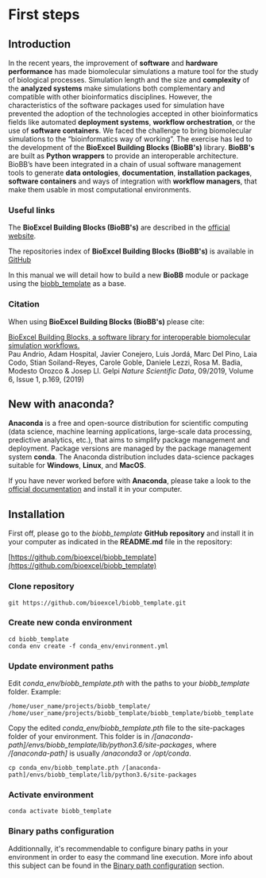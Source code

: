 # First steps

## Introduction

In the recent years, the improvement of **software** and **hardware performance** has made biomolecular simulations a mature tool for the study of biological processes. Simulation length and the size and **complexity** of the **analyzed systems** make simulations both complementary and compatible with other bioinformatics disciplines. However, the characteristics of the software packages used for simulation have prevented the adoption of the technologies accepted in other bioinformatics fields like automated **deployment systems**, **workflow orchestration**, or the use of **software containers**. We faced the challenge to bring biomolecular simulations to the “bioinformatics way of working”. The exercise has led to the development of the **BioExcel Building Blocks (BioBB's)** library. **BioBB's** are built as **Python wrappers** to provide an interoperable architecture. BioBB’s have been integrated in a chain of usual software management tools to generate **data ontologies**, **documentation**, **installation packages**, **software containers** and ways of integration with **workflow managers**, that make them usable in most computational environments.

### Useful links

The **BioExcel Building Blocks (BioBB's)** are described in the [official website](http://mmb.irbbarcelona.org/biobb/).

The repositories index of **BioExcel Building Blocks (BioBB's)** is available in [GitHub](https://github.com/bioexcel/biobb)

In this manual we will detail how to build a new **BioBB** module or package using the [biobb_template](https://github.com/bioexcel/biobb_template) as a base.

### Citation

When using **BioExcel Building Blocks (BioBB's)** please cite:

[BioExcel Building Blocks, a software library for interoperable biomolecular simulation workflows.](https://www.nature.com/articles/s41597-019-0177-4)<br>
Pau Andrio, Adam Hospital, Javier Conejero, Luis Jordá, Marc Del Pino, Laia Codo, Stian Soiland-Reyes, Carole Goble, Daniele Lezzi, Rosa M. Badia, Modesto Orozco & Josep Ll. Gelpi  *Nature Scientific Data*, 09/2019, Volume 6, Issue 1, p.169, (2019)

## New with anaconda?

**Anaconda** is a free and open-source distribution for scientific computing (data science, machine learning applications, large-scale data processing, predictive analytics, etc.), that aims to simplify package management and deployment. Package versions are managed by the package management system **conda**. The Anaconda distribution includes data-science packages suitable for **Windows**, **Linux**, and **MacOS**.

If you have never worked before with **Anaconda**, please take a look to the [official documentation](https://docs.anaconda.com/anaconda/install/) and install it in your computer.

## Installation

First off, please go to the *biobb_template* **GitHub repository** and install it in your computer as indicated in the **README.md** file in the repository:

[https://github.com/bioexcel/biobb_template](https://github.com/bioexcel/biobb_template)

### Clone repository

```Shell
git https://github.com/bioexcel/biobb_template.git
```

### Create new conda environment

```Shell
cd biobb_template
conda env create -f conda_env/environment.yml
```

### Update environment paths

Edit *conda_env/biobb_template.pth* with the paths to your *biobb_template* folder. Example:

```Shell
/home/user_name/projects/biobb_template/
/home/user_name/projects/biobb_template/biobb_template/biobb_template
```

Copy the edited *conda_env/biobb_template.pth* file to the site-packages folder of your environment. This folder is in */[anaconda-path]/envs/biobb_template/lib/python3.6/site-packages*, where */[anaconda-path]* is usually */anaconda3* or */opt/conda*.

```Shell
cp conda_env/biobb_template.pth /[anaconda-path]/envs/biobb_template/lib/python3.6/site-packages
```

### Activate environment

```Shell
conda activate biobb_template
```

### Binary paths configuration

Additionnally, it's recommendable to configure binary paths in your environment in order to easy the command line execution. More info about this subject can be found in the [Binary path configuration](https://biobb-documentation.readthedocs.io/en/latest/execution.html#binary-path-configuration) section.
